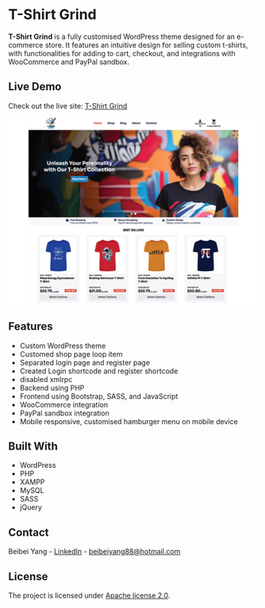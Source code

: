 # T-Shirt Grind

**T-Shirt Grind** is a fully customised WordPress theme designed for an e-commerce store. It features an intuitive design for selling custom t-shirts, with functionalities for adding to cart, checkout, and integrations with WooCommerce and PayPal sandbox.

## Live Demo

Check out the live site: [T-Shirt Grind](https://tshirtgrind.beibeiyang.app)

[![T-Shirt Grind](screenshot.png)](https://tshirtgrind.beibeiyang.app)

## Features

- Custom WordPress theme
- Customed shop page loop item
- Separated login page and register page
- Created Login shortcode and register shortcode
- disabled xmlrpc
- Backend using PHP
- Frontend using Bootstrap, SASS, and JavaScript
- WooCommerce integration
- PayPal sandbox integration
- Mobile responsive, customised hamburger menu on mobile device

## Built With

- WordPress
- PHP
- XAMPP
- MySQL
- SASS
- jQuery

## Contact

Beibei Yang - [LinkedIn](https://www.linkedin.com/in/beibei-yang/) - [beibeiyang88@hotmail.com](mailto:beibeiyang88@hotmail.com)


## License

The project is licensed under [Apache license 2.0](https://www.apache.org/licenses/LICENSE-2.0.txt).